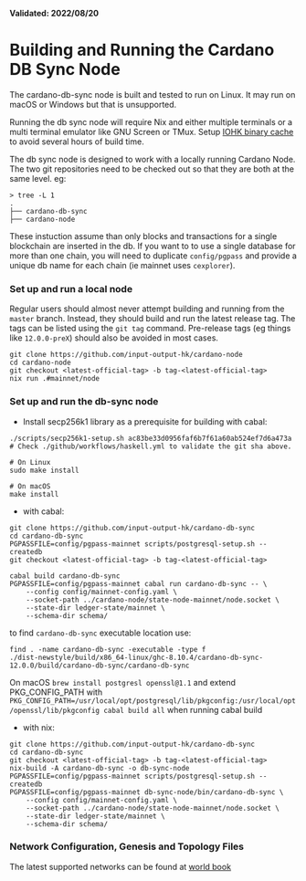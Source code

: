 **Validated: 2022/08/20**

# Building and Running the Cardano DB Sync Node

The cardano-db-sync node is built and tested to run on Linux. It may run on macOS or Windows but
that is unsupported.

Running the db sync node will require Nix and either multiple terminals or a multi terminal
emulator like GNU Screen or TMux.
Setup [IOHK binary cache](https://github.com/input-output-hk/cardano-node/blob/master/doc/getting-started/building-the-node-using-nix.md#iohk-binary-cache)
to avoid several hours of build time.

The db sync node is designed to work with a locally running Cardano Node. The two git repositories need to be checked out so that
they are both at the same level. eg:

```
> tree -L 1
.
├── cardano-db-sync
├── cardano-node
```
These instuction assume than only blocks and transactions for a single blockchain are inserted in
the db. If you want to to use a single database for more than one chain, you will need to duplicate
`config/pgpass` and provide a unique db name for each chain (ie mainnet uses `cexplorer`).

### Set up and run a local node

Regular users should almost never attempt building and running from the `master` branch. Instead,
they should build and run the latest release tag. The tags can be listed using the `git tag`
command. Pre-release tags (eg things like `12.0.0-preX`) should also be avoided in most cases.
```
git clone https://github.com/input-output-hk/cardano-node
cd cardano-node
git checkout <latest-official-tag> -b tag-<latest-official-tag>
nix run .#mainnet/node
```

### Set up and run the db-sync node

- Install secp256k1 library as a prerequisite for building with cabal:

``` shell
./scripts/secp256k1-setup.sh ac83be33d0956faf6b7f61a60ab524ef7d6a473a
# Check ./github/workflows/haskell.yml to validate the git sha above.

# On Linux
sudo make install

# On macOS
make install

```

- with cabal:

```
git clone https://github.com/input-output-hk/cardano-db-sync
cd cardano-db-sync
PGPASSFILE=config/pgpass-mainnet scripts/postgresql-setup.sh --createdb
git checkout <latest-official-tag> -b tag-<latest-official-tag>

cabal build cardano-db-sync
PGPASSFILE=config/pgpass-mainnet cabal run cardano-db-sync -- \
    --config config/mainnet-config.yaml \
    --socket-path ../cardano-node/state-node-mainnet/node.socket \
    --state-dir ledger-state/mainnet \
    --schema-dir schema/
```

to find `cardano-db-sync` executable location use:

```
find . -name cardano-db-sync -executable -type f
./dist-newstyle/build/x86_64-linux/ghc-8.10.4/cardano-db-sync-12.0.0/build/cardano-db-sync/cardano-db-sync
```

On macOS `brew install postgresl openssl@1.1` and extend PKG_CONFIG_PATH with
`PKG_CONFIG_PATH=/usr/local/opt/postgresql/lib/pkgconfig:/usr/local/opt/openssl/lib/pkgconfig cabal build all`
when running cabal build

- with nix:

```
git clone https://github.com/input-output-hk/cardano-db-sync
cd cardano-db-sync
git checkout <latest-official-tag> -b tag-<latest-official-tag>
nix-build -A cardano-db-sync -o db-sync-node
PGPASSFILE=config/pgpass-mainnet scripts/postgresql-setup.sh --createdb
PGPASSFILE=config/pgpass-mainnet db-sync-node/bin/cardano-db-sync \
    --config config/mainnet-config.yaml \
    --socket-path ../cardano-node/state-node-mainnet/node.socket \
    --state-dir ledger-state/mainnet \
    --schema-dir schema/
```

### Network Configuration, Genesis and Topology Files

The latest supported networks can be found at [world book](https://book.world.dev.cardano.org/environments.html)
